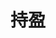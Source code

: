 ---
home: true
layout: BlogHome
icon: home
bgImage: http://cdnblog.laikecc.xyz/gongqing.jpg
title: 持盈
heroText: 人到洛阳花似锦 偏我来时不逢春
heroFullScreen: true
tagline: 
projects:
  - icon: project
    name: 博客主题文档
    desc: vuepress-hope
    link: https://theme-hope.vuejs.press

  - icon: link
    name: 链接名称
    desc: 链接详细描述
    link: https://链接地址

  - icon: book
    name: 《资治通鉴》
    desc: 鉴于往事，有资于治道
    link: http://product.m.dangdang.com/product.php?pid=23287444&host=product.dangdang.com

  - icon: article
    name: 《游里工夫独造微》
    desc: 惟精惟一 允执厥中
    link: https://www.yuque.com/spring-ksba2/ttvy2z/ounrek56x4suztwx?singleDoc# 《游里工夫独造微》

  - icon: friend
    name: 伙伴名称
    desc: 伙伴详细介绍
    link: https://你的伙伴链接

  - icon: /logo.svg
    name: 自定义项目
    desc: 自定义详细介绍
    link: https://你的自定义链接

footer: 本网站由 <image src='/youpaiyun_logo8.svg' width='70' height='70' /> <a href="https://www.upyun.com/?utm_source=lianmeng&utm_medium=referral">又拍云</a> 提供CDN加速/云存储服务
---